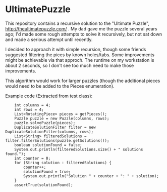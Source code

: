 # UltimatePuzzle
This repository contains a recursive solution to the "Ultimate Puzzle", http://theultimatepuzzle.com/ .
My dad gave me the puzzle several years ago; I'd made some rough attempts to solve it recursively, but not sat down and made a serious attempt until recently.

I decided to approach it with simple recursion, though some friends suggested filtering the pices by known holes/tabs.  Some improvements might be achievable via that approch.  The runtime on my workstation is about 2 seconds, so I don't see too much need to make those improvements.

This algorithm would work for larger puzzles (though the additional pieces would need to be added to the Pieces enumeration).

Example code (Extracted from test class):

	 	int columns = 4;
		int rows = 4;
		List<RotatingPiece> pieces = getPieces();
		Puzzle puzzle = new Puzzle(columns, rows);
		puzzle.solvePuzzle(pieces);
		DuplicateSolutionFilter filter = new DuplicateSolutionFilter(columns, rows);
		List<String> filteredSolutions = filter.filterSolutions(puzzle.getSolutions());
		boolean solutionFound = false;
		System.out.println(filteredSolutions.size() + " solutions found.");
		int counter = 0;
		for (String solution : filteredSolutions) {
			counter++;
			solutionFound = true;
			System.out.println("Solution " + counter + ": " + solution);
		}
		assertTrue(solutionFound);
